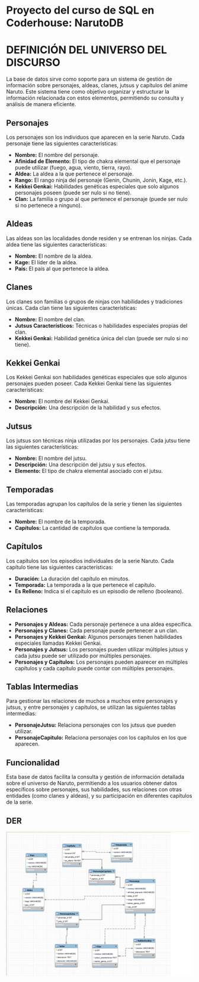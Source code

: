 # Proyecto del curso de SQL en Coderhouse: NarutoDB

# DEFINICIÓN DEL UNIVERSO DEL DISCURSO

La base de datos sirve como soporte para un sistema de gestión de información sobre personajes, aldeas, clanes, jutsus y capítulos del anime Naruto. Este sistema tiene como objetivo organizar y estructurar la información relacionada con estos elementos, permitiendo su consulta y análisis de manera eficiente.

## Personajes
Los personajes son los individuos que aparecen en la serie Naruto. Cada personaje tiene las siguientes características:

- **Nombre:** El nombre del personaje.
- **Afinidad de Elemento:** El tipo de chakra elemental que el personaje puede utilizar (fuego, agua, viento, tierra, rayo).
- **Aldea:** La aldea a la que pertenece el personaje.
- **Rango:** El rango ninja del personaje (Genin, Chunin, Jonin, Kage, etc.).
- **Kekkei Genkai:** Habilidades genéticas especiales que solo algunos personajes poseen (puede ser nulo si no tiene).
- **Clan:** La familia o grupo al que pertenece el personaje (puede ser nulo si no pertenece a ninguno).

## Aldeas
Las aldeas son las localidades donde residen y se entrenan los ninjas. Cada aldea tiene las siguientes características:

- **Nombre:** El nombre de la aldea.
- **Kage:** El líder de la aldea.
- **País:** El país al que pertenece la aldea.

## Clanes
Los clanes son familias o grupos de ninjas con habilidades y tradiciones únicas. Cada clan tiene las siguientes características:

- **Nombre:** El nombre del clan.
- **Jutsus Característicos:** Técnicas o habilidades especiales propias del clan.
- **Kekkei Genkai:** Habilidad genética única del clan (puede ser nulo si no tiene).

## Kekkei Genkai
Los Kekkei Genkai son habilidades genéticas especiales que solo algunos personajes pueden poseer. Cada Kekkei Genkai tiene las siguientes características:

- **Nombre:** El nombre del Kekkei Genkai.
- **Descripción:** Una descripción de la habilidad y sus efectos.

## Jutsus
Los jutsus son técnicas ninja utilizadas por los personajes. Cada jutsu tiene las siguientes características:

- **Nombre:** El nombre del jutsu.
- **Descripción:** Una descripción del jutsu y sus efectos.
- **Elemento:** El tipo de chakra elemental asociado con el jutsu.

## Temporadas
Las temporadas agrupan los capítulos de la serie y tienen las siguientes características:

- **Nombre:** El nombre de la temporada.
- **Capítulos:** La cantidad de capítulos que contiene la temporada.

## Capítulos
Los capítulos son los episodios individuales de la serie Naruto. Cada capítulo tiene las siguientes características:

- **Duración:** La duración del capítulo en minutos.
- **Temporada:** La temporada a la que pertenece el capítulo.
- **Es Relleno:** Indica si el capítulo es un episodio de relleno (booleano).

## Relaciones
- **Personajes y Aldeas:** Cada personaje pertenece a una aldea específica.
- **Personajes y Clanes:** Cada personaje puede pertenecer a un clan.
- **Personajes y Kekkei Genkai:** Algunos personajes tienen habilidades especiales llamadas Kekkei Genkai.
- **Personajes y Jutsus:** Los personajes pueden utilizar múltiples jutsus y cada jutsu puede ser utilizado por múltiples personajes.
- **Personajes y Capítulos:** Los personajes pueden aparecer en múltiples capítulos y cada capítulo puede contar con múltiples personajes.

## Tablas Intermedias
Para gestionar las relaciones de muchos a muchos entre personajes y jutsus, y entre personajes y capítulos, se utilizan las siguientes tablas intermedias:

- **PersonajeJutsu:** Relaciona personajes con los jutsus que pueden utilizar.
- **PersonajeCapitulo:** Relaciona personajes con los capítulos en los que aparecen.

## Funcionalidad
Esta base de datos facilita la consulta y gestión de información detallada sobre el universo de Naruto, permitiendo a los usuarios obtener datos específicos sobre personajes, sus habilidades, sus relaciones con otras entidades (como clanes y aldeas), y su participación en diferentes capítulos de la serie.

## DER

![DER - Naruto](./DER_Naruto.png)
